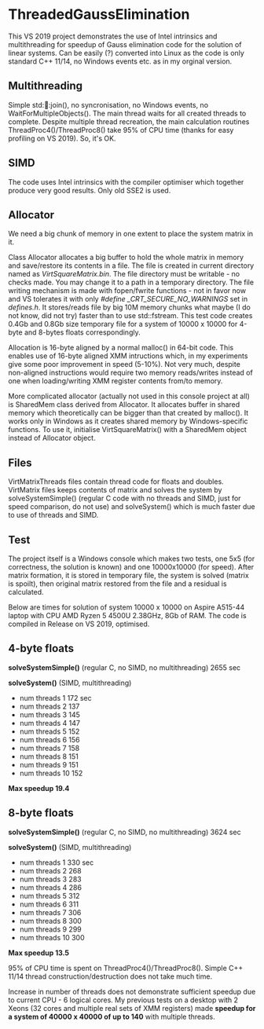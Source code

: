 # ThreadedGaussElimination

This VS 2019 project demonstrates the use of Intel intrinsics and multithreading for speedup of Gauss elimination code for the solution of linear systems. Can be easily (?) converted into Linux as the code is only standard C++ 11/14, no Windows events etc. as in my orginal version. 

Multithreading
--------------
Simple std::thread::join(), no syncronisation, no Windows events, no WaitForMultipleObjects(). The main thread waits for all created threads to complete. Despite multiple thread recreation, the main calculation routines ThreadProc4()/ThreadProc8() take 95% of CPU time (thanks for easy profiling on VS 2019). So, it's OK.

SIMD
----
The code uses Intel intrinsics with the compiler optimiser which together produce very good results. Only old SSE2 is used.

Allocator
---------
We need a big chunk of memory in one extent to place the system matrix in it.

Class Allocator allocates a big buffer to hold the whole matrix in memory and save/restore its contents in a file. The file is created in current directory named as <I>VirtSquareMatrix.bin</I>. The file directory must be writable - no checks made. You may change it to a path in a temporary directory. The file writing mechanism is made with fopen/fwrite functions - not in favor now and VS tolerates it with only <I>#define _CRT_SECURE_NO_WARNINGS</I> set in <I>defines.h</I>. It stores/reads file by big 10M memory chunks what maybe (I do not know, did not try) faster than to use std::fstream. This test code creates 0.4Gb and 0.8Gb size temporary file for a system of 10000 x 10000 for 4-byte and 8-bytes floats correspondingly.

Allocation is 16-byte aligned by a normal malloc() in 64-bit code. This enables use of 16-byte aligned XMM intructions which, in my experiments give some poor improvement in speed (5-10%). Not very much, despite non-aligned instructions would require two memory reads/writes instead of one when loading/writing XMM register contents from/to memory.

More complicated allocator (actually not used in this console project at all) is SharedMem class derived from Allocator. It allocates buffer in shared memory which theoretically can be bigger than that created by malloc(). It works only in Windows as it creates shared memory by Windows-specific functions. To use it, initialise VirtSquareMatrix() with a SharedMem object instead of Allocator object. 


Files
-----
VirtMatrixThreads files contain thread code for floats and doubles. VirtMatrix files keeps contents of matrix and solves the system by solveSystemSimple() (regular C code with no threads and SIMD, just for speed comparison, do not use) and solveSystem() which is much faster due to use of threads and SIMD.

Test
----
The project itself is a Windows console which makes two tests, one 5x5 (for correctness, the solution is known) and one 10000x10000 (for speed). After matrix formation, it is stored in temporary file, the system is solved (matrix is spoilt), then original matrix restored from the file and a residual is calculated.

Below are times for solution of system 10000 x 10000 on Aspire A515-44 laptop with CPU AMD Ryzen 5 4500U 2.38GHz, 8Gb of RAM.
The code is compiled in Release on VS 2019, optimised.

  4-byte floats
  -------------

  <B>solveSystemSimple()</B> (regular C, no SIMD, no multithreading)     2655 sec

  <B>solveSystem()</B> (SIMD, multithreading)
  
  - num threads 1                                                    172 sec
  - num threads 2                                                    137
  - num threads 3                                                    145 
  - num threads 4                                                    147
  - num threads 5                                                    152
  - num threads 6                                                    156
  - num threads 7                                                    158
  - num threads 8                                                    151
  - num threads 9                                                    151
  - num threads 10                                                   152

  <B>Max speedup 19.4</B>


  8-byte floats
  -------------

  <B>solveSystemSimple()</B> (regular C, no SIMD, no multithreading)     3624 sec

  <B>solveSystem()</B> (SIMD, multithreading)
  
  - num threads 1                                                    330 sec
  - num threads 2                                                    268
  - num threads 3                                                    283
  - num threads 4                                                    286
  - num threads 5                                                    312  
  - num threads 6                                                    311 
  - num threads 7                                                    306 
  - num threads 8                                                    300  
  - num threads 9                                                    299  
  - num threads 10                                                   300

  <B>Max speedup 13.5</B>

95% of CPU time is spent on ThreadProc4()/ThreadProc8(). Simple C++ 11/14 thread construction/destruction does not take much time.

Increase in number of threads does not demonstrate sufficient speedup due to current CPU - 6 logical cores. My previous tests on a desktop with 2 Xeons (32 cores and multiple real sets of XMM registers) made <B>speedup for a system of 40000 x 40000 of up to 140</B> with multiple threads.

